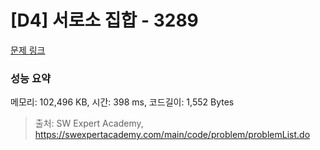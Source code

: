 # [D4] 서로소 집합 - 3289 

[문제 링크](https://swexpertacademy.com/main/code/problem/problemDetail.do?contestProbId=AWBJKA6qr2oDFAWr) 

### 성능 요약

메모리: 102,496 KB, 시간: 398 ms, 코드길이: 1,552 Bytes



> 출처: SW Expert Academy, https://swexpertacademy.com/main/code/problem/problemList.do